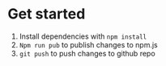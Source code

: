 # Get started

1. Install dependencies with ```npm install```
2. ```Npm run pub``` to publish changes to npm.js
3. ```git push``` to push changes to github repo
